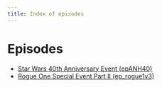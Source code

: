 ```yaml
---
title: Index of episodes
---
```

# Episodes

  * [Star Wars 40th Anniversary Event (epANH40)](epANH40.html)
  * [Rogue One Special Event Part II (ep_rogue1v3)](ep_rogue1v3.html)
